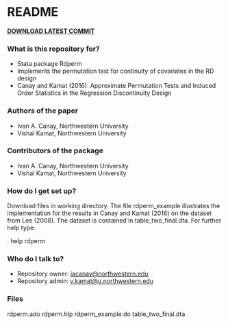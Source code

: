 # README #

[**DOWNLOAD LATEST COMMIT**](https://bitbucket.org/iacanay/crs-Stata/get/HEAD.zip)

### What is this repository for? ###

* Stata package Rdperm
* Implements the permutation test for continuity of covariates in the RD design
* Canay and Kamat (2016): Approximate Permutation Tests and Induced Order Statistics in the Regression Discontinuity Design

### Authors of the paper ###
* Ivan A. Canay, Northwestern University
* Vishal Kamat, Northwestern University 

### Contributors of the package ###
* Ivan A. Canay, Northwestern University
* Vishal Kamat, Northwestern University 

### How do I get set up? ###

 Download files in working directory. The file rdperm_example illustrates the implementation 
 for the results in Canay and Kamat (2016) on the dataset from Lee (2008). 
 The dataset is contained in table_two_final.dta. For further help type: 

 . help rdperm

 
### Who do I talk to? ###

* Repository owner: <iacanay@northwestern.edu>
* Repository admin: <v.kamat@u.northwestern.edu>

### Files ###

rdperm.ado
rdperm.hlp
rdperm_example.do
table_two_final.dta